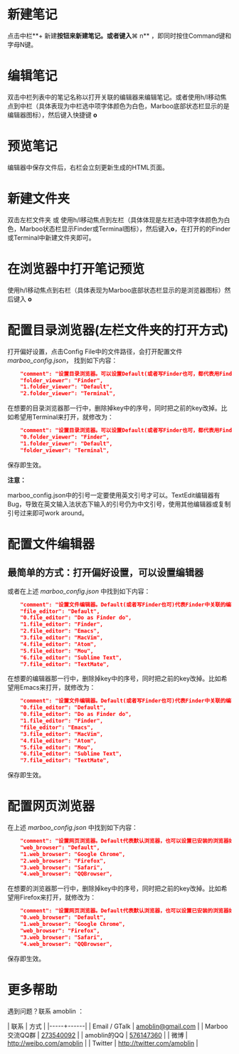 # 新建笔记
点击中栏**+ 新建**按钮来新建笔记。或者键入**⌘ n** ，即同时按住Command键和字母N键。
# 编辑笔记
双击中栏列表中的笔记名称以打开关联的编辑器来编辑笔记。或者使用h/l移动焦点到中栏（具体表现为中栏选中项字体颜色为白色，Marboo底部状态栏显示的是编辑器图标），然后键入快捷键 **o**
# 预览笔记
编辑器中保存文件后，右栏会立刻更新生成的HTML页面。
# 新建文件夹
双击左栏文件夹 或 使用h/l移动焦点到左栏（具体体现是左栏选中项字体颜色为白色，Marboo状态栏显示Finder或Terminal图标），然后键入**o**，在打开的的Finder或Terminal中新建文件夹即可。
# 在浏览器中打开笔记预览
使用h/l移动焦点到右栏（具体表现为Marboo底部状态栏显示的是浏览器图标）然后键入 **o**

# 配置目录浏览器(左栏文件夹的打开方式)
打开偏好设置，点击Config File中的文件路径，会打开配置文件*marboo_config.json*，
找到如下内容：

```json
    "comment": "设置目录浏览器。可以设置Default(或者写Finder也可，都代表用Finder打开)或Terminal等",
    "folder_viewer": "Finder",
    "1.folder_viewer": "Default",
    "2.folder_viewer": "Terminal",
```
在想要的目录浏览器那一行中，删除掉key中的序号，同时把之前的key改掉。比如希望用Terminal来打开，就修改为：

```json
    "comment": "设置目录浏览器。可以设置Default(或者写Finder也可，都代表用Finder打开)或Terminal等",
    "0.folder_viewer": "Finder",
    "1.folder_viewer": "Default",
    "folder_viewer": "Terminal",
```

保存即生效。

**注意：**

marboo_config.json中的引号一定要使用英文引号才可以。TextEdit编辑器有Bug，导致在英文输入法状态下输入的引号仍为中文引号，使用其他编辑器或复制引号过来即可work around。

# 配置文件编辑器
## 最简单的方式：打开偏好设置，可以设置编辑器

或者在上述 *marboo_config.json* 中找到如下内容：

```json
    "comment": "设置文件编辑器。Default(或者写Finder也可)代表Finder中关联的编辑器，也可以设置已安装的编辑器如 Emacs, MacVim, TextMate, Mou等",
    "file_editor": "Default",
    "0.file_editor": "Do as Finder do",
    "1.file_editor": "Finder",
    "2.file_editor": "Emacs",
    "3.file_editor": "MacVim",
    "4.file_editor": "Atom",
    "5.file_editor": "Mou",
    "6.file_editor": "Sublime Text",
    "7.file_editor": "TextMate",
```

在想要的编辑器那一行中，删除掉key中的序号，同时把之前的key改掉。比如希望用Emacs来打开，就修改为：

```json
    "comment": "设置文件编辑器。Default(或者写Finder也可)代表Finder中关联的编辑器，也可以设置已安装的编辑器如 Emacs, MacVim, TextMate, Mou等",
    "0.file_editor": "Default",
    "0.file_editor": "Do as Finder do",
    "1.file_editor": "Finder",
    "file_editor": "Emacs",
    "3.file_editor": "MacVim",
    "4.file_editor": "Atom",
    "5.file_editor": "Mou",
    "6.file_editor": "Sublime Text",
    "7.file_editor": "TextMate",
```

保存即生效。

	
# 配置网页浏览器
在上述 *marboo_config.json* 中找到如下内容：

```json
    "comment": "设置网页浏览器。Default代表默认浏览器，也可以设置已安装的浏览器如Google Chrome, Firefox等",
    "web_browser": "Default",
    "1.web_browser": "Google Chrome",
    "2.web_browser": "Firefox",
    "3.web_browser": "Safari",
    "4.web_browser": "QQBrowser",
```

在想要的浏览器那一行中，删除掉key中的序号，同时把之前的key改掉。比如希望用Firefox来打开，就修改为：

```json
    "comment": "设置网页浏览器。Default代表默认浏览器，也可以设置已安装的浏览器如Google Chrome, Firefox等",
    "0.web_browser": "Default",
    "1.web_browser": "Google Chrome",
    "web_browser": "Firefox",
    "3.web_browser": "Safari",
    "4.web_browser": "QQBrowser",
```

保存即生效。

# 更多帮助

遇到问题？联系 amoblin ：

| 联系 | 方式 |
|-----+------|
| Email / GTalk | <amoblin@gmail.com> |
| Marboo交流QQ群 | [273540092](qq://273540092) |
| amoblin的QQ | [576147360](qq://576147360) |
| 微博 | <http://weibo.com/amoblin> |
| Twitter | <http://twitter.com/amoblin> |
